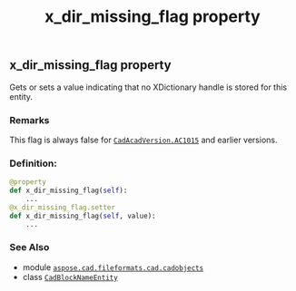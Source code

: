﻿---
title: x_dir_missing_flag property
second_title: Aspose.CAD for Python via .NET API References
description: 
type: docs
weight: 480
url: /python-net/aspose.cad.fileformats.cad.cadobjects/cadblocknameentity/x_dir_missing_flag/
is_root: false
---

## x_dir_missing_flag property


Gets or sets a value indicating that no XDictionary handle is stored for this entity.

### Remarks 


This flag is always false for [`CadAcadVersion.AC1015`](/cad/python-net/aspose.cad.fileformats.cad.cadconsts/cadacadversion#AC1015) and earlier versions.
### Definition:
```python
@property
def x_dir_missing_flag(self):
    ...
@x_dir_missing_flag.setter
def x_dir_missing_flag(self, value):
    ...
```

### See Also
* module [`aspose.cad.fileformats.cad.cadobjects`](../../)
* class [`CadBlockNameEntity`](/cad/python-net/aspose.cad.fileformats.cad.cadobjects/cadblocknameentity)
